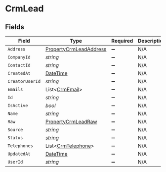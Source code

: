 # CrmLead


## Fields

| Field                                                                                 | Type                                                                                  | Required                                                                              | Description                                                                           |
| ------------------------------------------------------------------------------------- | ------------------------------------------------------------------------------------- | ------------------------------------------------------------------------------------- | ------------------------------------------------------------------------------------- |
| `Address`                                                                             | [PropertyCrmLeadAddress](../../Models/Components/PropertyCrmLeadAddress.md)           | :heavy_minus_sign:                                                                    | N/A                                                                                   |
| `CompanyId`                                                                           | *string*                                                                              | :heavy_minus_sign:                                                                    | N/A                                                                                   |
| `ContactId`                                                                           | *string*                                                                              | :heavy_minus_sign:                                                                    | N/A                                                                                   |
| `CreatedAt`                                                                           | [DateTime](https://learn.microsoft.com/en-us/dotnet/api/system.datetime?view=net-5.0) | :heavy_minus_sign:                                                                    | N/A                                                                                   |
| `CreatorUserId`                                                                       | *string*                                                                              | :heavy_minus_sign:                                                                    | N/A                                                                                   |
| `Emails`                                                                              | List<[CrmEmail](../../Models/Components/CrmEmail.md)>                                 | :heavy_minus_sign:                                                                    | N/A                                                                                   |
| `Id`                                                                                  | *string*                                                                              | :heavy_minus_sign:                                                                    | N/A                                                                                   |
| `IsActive`                                                                            | *bool*                                                                                | :heavy_minus_sign:                                                                    | N/A                                                                                   |
| `Name`                                                                                | *string*                                                                              | :heavy_minus_sign:                                                                    | N/A                                                                                   |
| `Raw`                                                                                 | [PropertyCrmLeadRaw](../../Models/Components/PropertyCrmLeadRaw.md)                   | :heavy_minus_sign:                                                                    | N/A                                                                                   |
| `Source`                                                                              | *string*                                                                              | :heavy_minus_sign:                                                                    | N/A                                                                                   |
| `Status`                                                                              | *string*                                                                              | :heavy_minus_sign:                                                                    | N/A                                                                                   |
| `Telephones`                                                                          | List<[CrmTelephone](../../Models/Components/CrmTelephone.md)>                         | :heavy_minus_sign:                                                                    | N/A                                                                                   |
| `UpdatedAt`                                                                           | [DateTime](https://learn.microsoft.com/en-us/dotnet/api/system.datetime?view=net-5.0) | :heavy_minus_sign:                                                                    | N/A                                                                                   |
| `UserId`                                                                              | *string*                                                                              | :heavy_minus_sign:                                                                    | N/A                                                                                   |